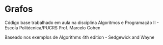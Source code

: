 # Grafos

Código base trabalhado em aula na disciplina Algoritmos e Programação II - Escola Politécnica/PUCRS
Prof. Marcelo Cohen

Baseado nos exemplos de Algorithms 4th edition - Sedgewick and Wayne
